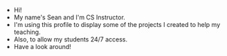 - Hi!
- My name's Sean and I'm CS Instructor. 
- I'm using this profile to display some of the projects I created to help my teaching.
- Also, to allow my students 24/7 access.
- Have a look around!
